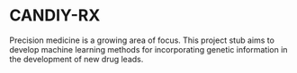 # CANDIY-RX

Precision medicine is a growing area of focus. This project stub aims to develop machine learning methods for incorporating genetic information in the development of new drug leads.

